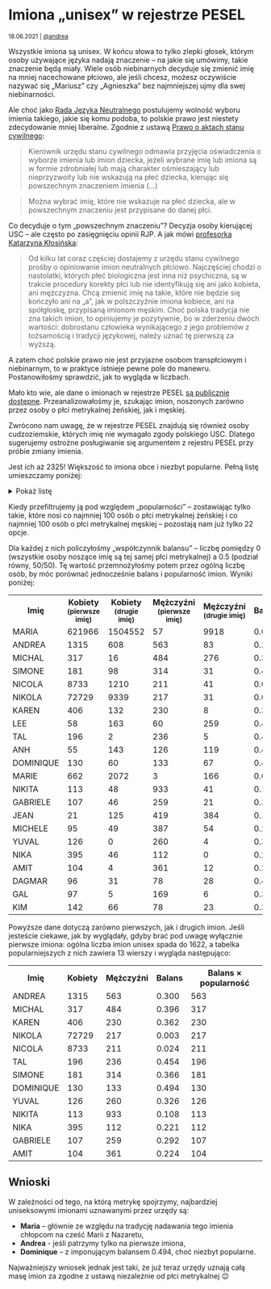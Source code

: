 # Imiona „unisex” w rejestrze PESEL

<small>18.06.2021 | [@andrea](/@andrea)</small>

Wszystkie imiona są unisex.
W końcu słowa to tylko zlepki głosek, którym osoby używające języka nadają znaczenie – 
na jakie się umówimy, takie znaczenie będą miały.
Wiele osób niebinarnych decyduje się zmienić imię na mniej nacechowane płciowo,
ale jeśli chcesz, możesz oczywiście nazywać się „Mariusz” czy „Agnieszka” bez najmniejszej ujmy dla swej niebinarności.

Ale choć jako [Rada Języka Neutralnego](/kolektyw-rjn) postulujemy wolność wyboru imienia takiego, jakie się komu podoba,
to polskie prawo jest niestety zdecydowanie mniej liberalne.
Zgodnie z ustawą [Prawo o aktach stanu cywilnego](https://isap.sejm.gov.pl/isap.nsf/DocDetails.xsp?id=WDU20140001741):

> Kierownik urzędu stanu cywilnego odmawia przyjęcia oświadczenia o wyborze imienia lub imion dziecka, jeżeli
> wybrane imię lub imiona są w formie zdrobniałej lub mają charakter ośmieszający lub nieprzyzwoity
> lub nie wskazują na płeć dziecka, kierując się powszechnym znaczeniem imienia (…)

> Można wybrać imię, które nie wskazuje na płeć dziecka, ale w powszechnym znaczeniu jest przypisane do danej płci.

Co decyduje o tym „powszechnym znaczeniu”? Decyzja osoby kierującej USC – ale często po zasięgnięciu opinii RJP.
A jak mówi [profesorka Katarzyna Kłosińska](https://wyborcza.pl/7,75410,26361697,prof-klosinska-dzban-to-slowo-nacechowane-pejoratywnie.html?disableRedirects=true):

> Od kilku lat coraz częściej dostajemy z urzędu stanu cywilnego prośby o opiniowanie imion neutralnych płciowo.
> Najczęściej chodzi o nastolatki, których płeć biologiczna jest inna niż psychiczna,
> są w trakcie procedury korekty płci lub nie identyfikują się ani jako kobieta, ani mężczyzna.
> Chcą zmienić imię na takie, które nie będzie się kończyło ani na „a”, jak w polszczyźnie imiona kobiece,
> ani na spółgłoskę, przypisaną imionom męskim. Choć polska tradycja nie zna takich imion, to opiniujemy je pozytywnie,
> bo w zderzeniu dwóch wartości: dobrostanu człowieka wynikającego z jego problemów z tożsamością i tradycji językowej,
> należy uznać tę pierwszą za wyższą.

A zatem choć polskie prawo nie jest przyjazne osobom transpłciowym i niebinarnym,
to w praktyce istnieje pewne pole do manewru.
Postanowiłośmy sprawdzić, jak to wygląda w liczbach.

Mało kto wie, ale dane o imionach w rejestrze PESEL [są publicznie dostępne](https://dane.gov.pl/dataset/1667,lista-imion-wystepujacych-w-rejestrze-pesel-osoby-zyjace).
Przeanalizowałośmy je, szukając imion, noszonych zarówno przez osoby o płci metrykalnej żeńskiej, jak i męskiej.

<div class="alert alert-info">
    <span class="fal fa-info-circle"></span>
    Zwrócono nam uwagę, że w rejestrze PESEL znajdują się również osoby cudzoziemskie,
    których imię nie wymagało zgody polskiego USC.
    Dlatego sugerujemy ostrożne posługiwanie się argumentem z rejestru PESEL przy próbie zmiany imienia.
</div>

Jest ich aż 2325! Większość to imiona obce i niezbyt popularne. Pełną listę umieszczamy poniżej:

<details class="border mb-3">
    <summary class="bg-light p-3">Pokaż listę</summary>
    <div class="border-top small p-3">
        ABA, ABBAS, ABDALLA, ABDEL, ABDELFATTAH, ABDUL, ABDULLAH, ABDULLAH A, ABDULLAH H, ABDULLAH IBRAHIM, ABDULLAH M, ABDULLAHI, ABDULMUTTALIB A., ABDULRAHMAN, ABDUR, ABEBE, ABEER, ABHIJEET, ABHIJIT, ABI, ABIGAIL, ABIMBOLA, ABIOLA, ABIR, ABY, ADA, ADALET, ADAM, ADAMA, ADAMIA, ADAR, ADDISON, ADEDAYO, ADEEB, ADEEL, ADEL, ADELHEID, ADELIN, ADEOLA, ADEYINKA, ADHAM, ADI, ADIT, ADNAN, ADRIEL, ADY, AFEK, AGAM, AGHA, AGNE, AGNES, AGUNG, AH, AHMAD, AHMED, AHMED A, AHMED M, AIDAN, AIHUA, AILIN, AIMAN, AIMIN, AINUR, AIPING, AIRAT, AISHWARYA, AISSA, AJAY, AJAYKUMAR, AJIBOLA, AJIT, AKASH, AKHTAR, AKI, AKILA, AKIRA, AKRAM, ALA, ALAA, ALDIN, ALEKS, ALEKSA, ALEX, ALEXANDER, ALEXANDRE, ALEXIS, ALI, ALI A, ALI H, ALIJA, ALIKA, ALIKI, ALIN, ALIS, ALISA, ALISON, ALISSON, ALIX, ALLA, ALLAN, ALLEN, ALLY, ALMAS, ALMAZ, ALMOG, ALON, ALONA, ALPHA, ALVA, AMAL, AMAN, AMANDEEP, AMANI, AMARA, AMARACHI, AMARTUVSHIN, AMBAR, AMBER, AMEL, AMI, AMINE, AMIT, AMNAT, AMOR, AMRIT, AMY, AN, ANAN, ANAND, ANANDA, ANAR, ANASTASIA, ANASTASIIA, ANATOLII, ANDRE, ANDREA, ANDREE, ANDREJA, ANDRIA, ANDRII, ANDRZEJ, ANEL, ANG, ANGE, ANGEL, ANH, ANH DUONG, ANIK, ANIL, ANIS, ANITA, ANJUM, ANNA, ANNE, ANRI, ANSHI, ANSHU, ANTONI, ANTONIA, ANTONIE, ANU, ANUJ, ANUPAM, ANUSH, ANUUJIN, ANWAR, ANZHELA, APURVA, ARA, ARAD, ARAM, ARBEL, ARDEN, ARI, ARIA, ARIEL, ARIN, ARIS, ARLET, ARLO, ARMIN, ARSENA, ARTA, ARTEMI, ARTEMIS, ARTI, ARTUR, ARUNA, ARVIND, ARVINDBHAI, ARYA, ARZU, ASA, ASHISH, ASHLEY, ASHOK, ASHRAF, ASIL, ASSEM, ASSIL, ASTER, ASTRIT, ATA, ATAR, ATEF, ATIA, ATTILA, AUBREY, AUGUSTE, AUGUSTINE, AURELI, AUSTIN, AVERY, AVIN, AVINASH, AVIV, AVNI, AVRIL, AWAD, AXEL, AYAN, AYCAN, AYDAN, AYHAN, AYMAN, AYO, AYOMIDE, AZHAR, AZIZ, BA, BABA, BABUBHAI, BAHA, BAILEY, BAKYT, BALA, BALDEVBHAI, BANG, BAO, BAOHUA, BAR, BARAKAT, BARNABA, BASEM, BASHA, BASSAM, BASSEM, BAT, BAY, BEDA, BELA, BELAY, BELEID, BELLA, BEN, BENIA, BERNARD, BERNARDO, BERRY, BHAGWAN, BHARATBHAI, BHARATKUMAR, BHAVIN, BHIKHABHAI, BICH, BIJAYA, BIJU, BILLY, BIN, BINBIN, BING, BINGBING, BINH, BINU, BISHNU, BLAIR, BLAISE, BLAKE, BLESSING, BLUE, BO, BOHDAN, BOK, BOLA, BON, BONAWENTURA, BONG, BONNIE, BORAM, BOYU, BOŻYDAR, BRODIE, BRONISŁAWA, BROOKE, BROOKLYN, BROOKS, BROWN, BUI, BURHAN, BURÇAK, BUSHRA, BØJE, BẢO, CAMERON, CAMILLE, CAN, CANAN, CAO, CAREY, CARMEL, CARMEN, CARMINE, CAROL, CARROLL, CASEY, CASSIDY, CASTRO, CELESTINE, CEMRE, CEZAR, CHAITHANYA, CHAM, CHAN, CHANDRA, CHANDRASHEKHAR, CHANG, CHAO, CHARIS, CHARITY, CHARLIE, CHAU, CHEN, CHENG, CHENXI, CHENYI, CHENYU, CHETAN, CHI, CHIA, CHIA-YU, CHIDERA, CHIHIRO, CHIKA, CHIN, CHINAZA, CHINENYE, CHINH, CHINTAN, CHINWENDU, CHISOM, CHITRA, CHIZOBA, CHONG, CHRISTIAN, CHRISTINE, CHRISTY, CHU, CHUN, CHUNG, CHUNLI, CHUNYAN, CLAUDE, CLEMENCE, CODY, COLIN, CONCEPCION, CONG, CONNY, CONSTANTINE, CORIN, COURTNEY, CRISTIAN, CRISTIN, CRUZ, CZECH, DA, DAGENBACH, DAGMAR, DAHYABHAI, DAKOTA, DALE, DALI, DALIN, DALJIT, DAMILOLA, DAN, DANA, DANI, DANIEL, DANIELA, DANIELE, DANIELLE, DANILA, DANY, DAO, DAR, DARA, DARCY, DARIA, DARIN, DARSHAN, DARY, DAVINDER, DAWA, DAYAN, DE JESUS, DEE, DEEPAK, DEKEL, DEMETER, DENIS, DENISE, DENIZ, DENNIS, DENİZ, DERIN, DESIRE, DESTINY, DEVA, DEVI, DEVON, DHARMA, DHAVAL, DHIRAJKUMAR, DI, DIDAR, DIEM, DIEN, DIEP, DIEU, DILAN, DILIP, DIMA, DINA, DINESH, DINESHBHAI, DING, DINH, DIOR, DIPAK, DIVINE, DIZON, DMYTRO, DOAN, DOLAPO, DOMINGOS, DOMINIK, DOMINIKA, DOMINIQUE, DONALD, DONG, DONGHUA, DOR, DORIN, DORON, DREW, DROR, DU, DUC, DULGUUN, DUNG, DUONG, DURGA, DUYGU, DYLAN, DƯƠNG, E, EBUBECHUKWU, EDELTRAUD, EDEN, EDI, EDWARD, EFFIONG, EHAB, EINAV, EJIRO, EKA, EKIN, EKİN, ELA, ELEN, ELENI, ELEONOR, ELI, ELIA, ELIAN, ELIF, ELIS, ELISABETH, ELISHA, ELIYA, ELIZABETH, ELLIOT, ELLIS, ELOY, ELSI, ELVAN, EMAD, EMAN, EMI, EMILI, EMILIA, EMMA, EMMANUEL, EMMY, ENEA, ENIOLA, ENKHJARGAL, ENRIQUEZ, ERDENE, ERDZHAN, EREL, EREN, ERIS, EROL, ERZHAN, ESAM, ESE, ESIN, ESOSA, ESSAM, ETIENNE, EUN, EVA, EVELIN, EVREN, EVRIM, EWARYSTA, EWELIN, EWIN, EZEL, EZRA, EZZAT, FABIEN, FADY, FAISAL, FAKHRI AHMED, FAN, FANG, FARAG, FAREDIN, FARES, FARMAN, FATHI, FATMA, FAVOUR, FAWAD, FAWZI, FAWZY, FEI, FELICE, FENG, FERHAN, FIMA, FINLAY, FIRDAUS, FLORIA, FLORIS, FOUAD, FRANCIS, FRANCISCO, FRANCISZEK, FRANCISZKA, FRANK, FRANKIE, FUSSING, GABI, GABIN, GABRIEL, GABRIELA, GABRIELE, GABY, GAEL, GAGANDEEP, GAI, GAL, GALI, GAMAL, GANESH, GANGA, GANNA, GAO, GARCIA, GAURAV, GAY, GE, GENE, GEORGE, GEORGI, GEORGIA, GEORGIE, GEORGIOS, GERD, GERTRUD, GHASSAN, GIA, GIANG, GIFT, GIGI, GIL, GILI, GIRI, GIRISH, GIRMA, GIULI, GODWIN, GOHAR, GOMA, GONI, GOVINDA, GRANT, GUADALUPE, GUIFENG, GUIHUA, GUILLAUME, GUL, GUNJAN, GUO, GUOFENG, GURPREET, GURVINDER, GUTA, GUY, GYUNAL, GYUNER, GÖKSU, GÖKÇE, GÖRKEM, GÜNER, GÜNEŞ, HA, HA AN, HABIB, HABTAMU, HADAR, HADI, HAE, HAI, HAI ANH, HAIRONG, HAIWEI, HAJAR, HALEL, HALLEL, HALYNA, HAMAD, HAMDY, HAMED, HAMEED, HAMID, HAMZA, HAN, HANA, HANAN, HANG, HANH, HANI, HANINA, HANNA, HANS, HANY, HAO, HARDEEP, HARDING, HAREL, HARESH, HARESHBHAI, HARISH, HARJINDER, HARLEY, HARPER, HARPREET, HARSHADKUMAR, HARSHIT, HARUNA, HASAN, HASSAN, HASSAN M, HATEM, HATIM, HAU, HAY, HAYDEN, HAYOUNG, HAZAR, HE, HEAVEN, HEDWIG, HEE, HEINI, HEINTZ, HELAN, HELGARD, HELI, HELMI, HEMA, HEN, HENNY, HENRYK, HIEN, HIKARU, HIKMAT, HIKMET, HILAL, HILARY, HILDEGARD, HILLARY, HIRA, HIREN, HISHAM, HITENDRAKUMAR, HIÊN, HO, HOA, HOAI, HOAI ANH, HOAN, HOANG, HOANG ANH, HOANG LAN, HOANG LINH, HOI, HOJUNG, HONG, HONG ANH, HONGMIN, HONGPING, HONGWEI, HONGYU, HOPE, HORIA, HOSSAMELDIN, HOÀNG, HRUSHIKESH, HSIN, HUA, HUAN, HUANG, HUI, HUIJUN, HUIMIN, HUONG, HUSSAIN, HUSSEIN, HWA, HYO, HYUN, HYUNG, HYUNJIN, HYUSEIN, HÀ, HÒA, HẠNH, HẢI, HỒNG, I GUSTI, I-HSUAN, IAN, IBRAHIM, IBRYAM, IDAN, IDO, IFE, IFTIKHAR, IHOR, IHSAN, IKRAM, ILHAM, ILIA, ILKAY, ILLA, ILLIA, ILLY, IMAN, IMANI, IMRAN, IMTIAZ, IN, INBAL, INBAR, INDERPREET, INDI, INDIANA, INDIGO, INDRA, INES, INEZ, INGE, INGRID, INNA, INTI, IQBAL, IRA, IRAM, IRFAN, IRMGARD, IRYNA, ISA, ISLAM, ISMAEL, ISMAIL, ISMET, ISSA, ITA, IURII, IVAN, IVANNA, JACEK, JACK, JACKIE, JADE, JAE, JAGDISH, JAGDISHBHAI, JAHAN, JAI, JAIME, JAIN, JALAL, JAMAL, JAMES, JAMIE, JAN, JANE, JANI, JANINA, JANIS, JANNE, JAREMA, JARGAL, JARGALAN, JAROSŁAW, JASIM, JASMEET, JASMIN, JASPREET, JASVIR, JATINDER, JAVED, JAWAD, JAY, JAYA, JAYANT, JAYESHKUMAR, JAŚMIN, JEAN, JEEVAN, JEHAN, JEN, JENNIFER, JENNY, JENSEN, JEONG, JEONGMIN, JESS, JESSE, JESSIE, JESSY, JESUS, JI, JIA, JIACHEN, JIAHE, JIALE, JIALIN, JIAMING, JIAN, JIANAN, JIANFANG, JIANG, JIANHONG, JIANHUA, JIANMIN, JIANPING, JIANWEI, JIANXIN, JIANYING, JIAQI, JIAWEN, JIAYI, JIE, JIHAN, JIHO, JIMIN, JIN, JING, JINGHUA, JINGHUI, JINHONG, JINHUA, JINHUI, JINXIN, JINYOUNG, JINYU, JITENDRA, JITENDRAKUMAR, JIYOUNG, JO, JOAN, JOANN, JOAO, JOCELYN, JODY, JOEL, JOEY, JOHN, JOHNSON, JOLAN, JONA, JONES, JONG, JOO, JORDAN, JOSE, JOSEPH, JOSHUA, JOSÉ, JOUD, JOY, JOÃO, JU, JUAN, JUDA, JUDE, JUHA, JUHYUN, JULES, JULIAN, JULIE, JUMA, JUN, JUNE, JUNG, JUNGHYUN, JUNHONG, JUNHUA, JUNJIE, JUNYI, JURI, JUSTICE, JUSTINE, JUWON, JUYOUNG, JYOTI, JÓZEF, JÓZEFA, KADER, KADI, KADIR, KAI, KAJAL, KALI, KAMAL, KAMALJIT, KAMEL, KAMI, KAMLESHBHAI, KAMLESHKUMAR, KANTILAL, KANUBHAI, KAORU, KARA, KARAR, KAREEM, KAREL, KAREM, KAREN, KARI, KARIM, KARIN, KARISA, KARMA, KAROL, KAROLINA, KASEY, KATERYNA, KAUSHIK, KAY, KAYA, KAYO, KAYRA, KAZIMIERZ, KE, KEERTHI, KEHINDE, KEI, KELECHI, KELLY, KEMAL, KENAN, KENDAL, KENDALL, KENNEDY, KERRY, KERSTIN, KETAN, KETANKUMAR, KEXIN, KHAI, KHALED, KHALID, KHALIFA, KHAN, KHANG, KHANH, KHÁNH, KI, KIEU, KIM, KIM ANH, KIMI, KIRAN, KIRITBHAI, KIRTI, KISHAN, KISHOR, KOLIN, KOSMA, KOSTA, KOSTKA, KRISHNA, KRISS, KRISTEN, KRISTIN, KROGH, KRYSTYN, KUAN-YU, KUDZAI, KULWINDER, KUMAR, KUN, KUNAL, KWAN, KYEONG, KYOUNG, KYUNG, KYUNGSUK, LAI, LAIS, LAM, LAMAR, LAN, LANA, LANDSPERG, LANE, LANG, LARYSA, LATIF, LAUREN, LAURENCE, LAURI, LAURIEN, LAWRENCE, LAXMI, LE, LEA, LECHA, LEE, LEI, LEIGH, LEJBA, LEN, LENNOX, LENNY, LENY, LEO, LESIA, LESLEY, LESLIE, LEV, LI, LIAD, LIAM, LIAN, LIANG, LIBBY, LIBO, LICHAO, LIDOR, LIEL, LIEM, LIJUN, LILA, LILIAN, LILIANA, LILIIA, LIM, LIMA, LIMIN, LIMING, LIN, LIND, LINDSAY, LINDSEY, LING, LINH, LIOR, LIPA, LIPING, LIR, LIRAN, LIRAZ, LIRON, LIU, LIUBOV, LIUDMYLA, LIVIAN, LIWEI, LIXIN, LIYING, LOAN, LOBO, LOGAN, LOI, LONDON, LONG, LOPES, LOREN, LORETO, LORIAN, LORIS, LOTAN, LOU, LOUIE, LOUIS, LOUISA, LOUISE, LOUKA, LOVE, LU, LUA, LUAN, LUCA, LUCKY, LUISE, LUKA, LUND, LUNDE, LUONG, LUTFI, LUYEN, LY, LYKKE, LYN, LYNN, LYUBOV, LÊ, M., MA, MAAN, MAAYAN, MACKENZIE, MADHU, MADHUKAR, MAGED, MAHA, MAHDI, MAHENDRA, MAHER, MAHESH, MAHMOUD, MAI, MAINA, MAIS, MAJ, MAJID, MAKI, MAKO, MAKSYM, MALAK, MALIK, MALIN, MAME, MAN, MANA, MANDEEP, MANEL, MANIK, MANISH, MANMEET, MANOJ, MANPREET, MANSOOR, MANSOOR HASAN, MANSOUR A, MANU, MANUEL, MAO, MAOR, MARCEL, MARI, MARIA, MARIAN, MARICEL, MARIE, MARIEN, MARIIA, MARIN, MARION, MARIS, MARIYA, MARJA, MARJAN, MARLEN, MARLEY, MARLO, MARO, MARTINA, MARY, MARYA, MARYNA, MARÍA, MASON, MASOUD, MATEJA, MATEUSZ, MATTIA, MAX, MAXIME, MAY, MAYAH, MAYAN, MAZIN, MEDI, MEGHA, MEHMED, MEHMET, MEL, MELEK, MENA, MENDOZA, MENG, MERI, MERIÇ, MERLIN, MERON, METIN, MIAH, MIAO, MICAH, MICHAEL, MICHAL, MICHALI, MICHEL, MICHELE, MICHELL, MICHELLE, MIECZYSŁAW, MIGUEL, MIHAL, MIKA, MIKAL, MIKE, MIKHAL, MIKI, MIKO, MILAN, MILIND, MIN, MINA, MING, MINGHUI, MINGMING, MINH, MINH ANH, MINH HA, MINH THUY, MINH TU, MIO, MIRAC, MIRACLE, MIRAN, MIRAÇ, MIREL, MIRIAM, MIRIAN, MIRJAN, MIRZA, MISCHA, MISHA, MISHAL, MISHEL, MISZA, MISZEL, MITRA, MO, MOANA, MODESTA, MOHAMED, MOHAMED AHMED, MOHAMMAD, MOHAMMED, MOHAMMED A, MOHAMMED HASAN, MOHAMMED S, MOHAN, MOHANBHAI, MONIK, MONIR, MONTANA, MOR, MORAN, MORGAN, MOSTAFA, MOUSA, MUAMMER, MUHAMMAD, MUKTI, MUKUL, MUMTAZ, MUNACHI, MUNACHIMSO, MUSTAFA, MUSTAN, MUTLU, MWANGI, MY, MYKHAILO, MYKOLA, MYLTOFT, MYONG, MYROSLAVA, MYUNG, MØLLER, MỸ, NABI, NADEEM, NADIIA, NAGA, NAHAR, NAHED, NAHID, NAIR, NAJAH, NALIN, NAM, NAN, NANA, NANDA, NAO, NAPHAT, NARAN, NARENDRA, NARESHKUMAR, NARI, NARIMAN, NARINDER, NASIM, NASSER, NATALE, NATALIA, NATALIIA, NATHALIE, NATIA, NAVDEEP, NAYEF, NAZAR, NAZARETH, NAZIF, NAZLI, NDIDI, NEDZHIB, NEEL, NEERAJ, NEHAD, NELI, NELLY, NEO, NERI, NERMIN, NESS, NESTA, NETA, NETTA, NEVEN, NGAN, NGO, NGOAN, NGOC, NGOC ANH, NGOC DUNG, NGOC HA, NGOC LAN, NGOC PHUONG, NGOZI, NGUYEN, NGUYÊN, NGUYỄN, NGỌC, NHA, NHAN, NHAT, NHAT ANH, NHAT LINH, NHI, NHU, NICKI, NICKY, NICO, NICOL, NICOLA, NICOLE, NIHAD, NIHAL, NIK, NIKA, NIKE, NIKI, NIKITA, NIKKI, NIKO, NIKOL, NIKOLA, NIL, NILESH, NIMA, NIMESH, NINA, NING, NINH, NINO, NIR, NIRAJ, NIRINA, NIRMAL, NISAN, NITSAN, NITZAN, NIV, NIZAN, NOA, NOAH, NOAM, NOEL, NOI, NOLAN, NOMI, NOOR, NORI, NORIS, NOUR, NOY, NUR, NURAY, NURHAN, NURI, NURUL, NURZHAN, NUSRAT, NYARKO, NYASHA, OANH, OCEAN, OFEK, OFER, OFFIR, OFIR, OFRI, OGECHI, OKSANA, OLA, OLAMIDE, OLATOKUNBO, OLAYEMI, OLAYINKA, OLCHA, OLEH, OLEKSA, OLEKSANDR, OLEKSANDRA, OLEKSII, OLENA, OLESIA, OLHA, OLIINYK, OLIVA, OLIVER, OLLIE, OLUSHOLA, OLUSOLA, OLUWADAMILOLA, OLUWASEUN, OLUWATOBI, OLUWATOSIN, OMAR, OMER, OMI, OMONIGHO, OMRI, ONON, ONYEKA, ONYEKACHI, OPHIR, OR, ORAN, OREN, ORHAN, ORI, ORIA, ORIAN, ORIN, ORR, ORYAN, OSAMA, OSMAN, OVERGAARD, OZANA, PAN, PANKAJ, PARAG, PARESH, PARIS, PARMINDER, PARRY, PARVEEN, PARVEZ, PARVIN, PASCALE, PASCUA, PATRICE, PATRICK, PAUL, PAULIN, PAVLO, PAZ, PELEG, PENG, PERES, PERRY, PERUN, PETER, PETRUS, PHAM, PHAN, PHOENIX, PHU, PHUONG, PHUÖNG, PHƯƠNG, PIERRE, PING, PIOTR, PRAKASH, PRASAD, PRASHANT, PRATIK, PRAVIN, PRAVINBHAI, PRAVINKUMAR, PRECIOUS, PREET, PURNA, PUSPA, QASIM, QI, QIAN, QIANG, QIAO, QIN, QING, QINGHUA, QINGQING, QUANG, QUE, QUINCY, QUINN, QUY, QUYEN, QUYNH, QUỲNH, RABIA, RABIH, RACHEL, RAE, RAFAL, RAHUL, RAIM, RAIN, RAINE, RAJ, RAJA, RAJENDRA, RAJENDRABHAI, RAJESH, RAJESHBHAI, RAJESHKUMAR, RAJIV, RAJKUMAR, RAJNIKANT, RAJNISH, RAJU, RAKHAT, RAMA, RAMADAN, RAMAN, RAMANBHAI, RAMANDEEP, RAMCHANDRA, RAMESH, RAMESHBHAI, RAMI, RAN, RANA, RANI, RATI, RATNA, RAVEN, RAVID, RAVINDER, RAVINDRA, RAY, RAYAN, RAYHAN, RAZ, REA, REDA, REDDY, REEF, REEM, REESE, REHMAN, REI, REMY, REN, RENE, RENEE, RENEÉ, RENI, RENÉ, RENÉE, RESHAM, REY, REYES, REYHAN, REZAN, RICHARD, RIDA, RIKI, RIKO, RILEY, RIM, RIMON, RIN, RINAT, RINKU, RINO, RIO, RITESHKUMAR, RIVER, RIZA, ROBERT, ROBERTS, ROBIN, ROBYN, ROCHA, RODI, ROHITKUMAR, ROM, ROMA, ROMAN, ROMI, ROMUALD, RON, RONG, RONI, RONNI, RONNIE, RONNY, RONY, ROSARIO, ROSE, ROSEL, ROSHAN, ROSS, ROTEM, RUFARO, RUHAN, RUI, RUIQI, RUMI, RUN, RUPINDER, RUSLAN, RUTH, RUYI, RYAN, RYO, SAAD, SAAD OBAID, SAAR, SABA, SABAH, SACHA, SADAT, SAEED, SAFA, SAFAK, SAFI, SAGE, SAGI, SAHAR, SAHER, SAI, SAID, SAKI, SALA, SALAH, SALAM, SALEEM, SALEH, SALEM, SALI, SALMAN, SALO, SAM, SAMAN, SAMAR, SAMARTH, SAMIN, SAMIR, SAMMY, SAMUEL, SAMY, SAN, SANA, SANAM, SANDEEP, SANDI, SANDOVAL, SANDY, SANG, SANJAY, SANJAYKUMAR, SANJU, SANNA, SANTA, SANTANA, SANTIAGO, SANTOS, SANU, SARABJIT, SARAN, SARANG, SARBJIT, SARI, SAROJ, SASCHA, SASHA, SASZA, SATHYA, SATYA, SAU, SAVA, SAWA, SCOTT, SE, SELAM, SELMAN, SELVA, SEMA, SEMI, SEN, SENA, SEO, SEOJIN, SEON, SERHII, SERRANO, SEUNG, SEVEN, SEVERIN, SEVGIN, SEVIN, SEYHAN, SEYRAN, SEZGIN, SHACHAF, SHACHAR, SHADI, SHAHAF, SHAHAR, SHAHID, SHAI, SHAKED, SHAMS, SHAN, SHANI, SHANNON, SHANTA, SHANTI, SHANU, SHAOCHEN, SHAOHUA, SHARAD, SHARIF, SHARON, SHAWN, SHAY, SHEA, SHEFKET, SHEKHAR, SHERAZ, SHERIDAN, SHERIF, SHERIN, SHI, SHIHUA, SHILOH, SHIN, SHIQI, SHIR, SHIRAN, SHIRAZ, SHIVA, SHIYU, SHOHAM, SHOVAL, SHRIKANT, SHU, SHUAI, SHUANG, SHUHONG, SHUHUA, SHUO, SHYAM, SI, SIDAR, SIDNEY, SILA, SILVA, SIMA, SIMCHA, SIMHA, SIMON, SIMONE, SIMONI, SIN, SINA, SINAN, SINGH, SION, SIRI, SIRIN, SIVAN, SIWAR, SIYUAN, SKY, SKYLAR, SKYLER, SLAVA, SNEHAL, SO, SOFIANE, SOL, SOLOMON, SOMA, SON, SONAM, SONG, SONU, SOO, SOON, SOPHIE, SORA, SPENCER, SREE, SRI, STACY, STANISŁAW, STANISŁAWA, STAV, STEPHANE, STEPHEN, STEWART, STORM, SU, SUAD, SUBHASH, SUBIN, SUDHIR, SUJIN, SUK, SUKHDEV, SUKHWINDER, SULIKO, SULTAN, SUMAN, SUN, SUNG, SUNGEUN, SUNGWON, SUNIL, SUNNY, SURAT, SURENDRA, SURESH, SURESHBHAI, SURI, SURIYA, SURYA, SUSAN, SUWEI, SVITLANA, SWAPNIL, SYDNEY, SYMCHA, SZAJA, SZLAMA, SZLOMA, SZYJA, SŁAWA, TADESSE, TAE, TAFADZWA, TAFARA, TAHIR, TAI, TAIGA, TAIR, TAIWO, TAL, TALAL, TAM, TAMAR, TAMI, TAN, TANAKA, TANSEL, TAO, TARA, TAREQ, TARIQ, TASHI, TASNEEM, TATENDA, TAUS, TAYLOR, TEJA, TEKLE, TEMILOLA, TEMITOPE, TENDAI, TENZIN, TERESA, TERRI, TERRY, TETIANA, THAI, THAM, THANH, THANH BINH, THANH BÌNH, THANH HA, THANH MINH, THANH TU, THAO, THI, THIEN, THIEN AN, THIN, THINH, THO, THOM, THOMAS, THU, THUAN, THUC, THUONG, THUY, THÀNH, THÙY, THỦY, TIAN, TIANTIAN, TIANYI, TIDHAR, TIEN, TIL, TIN, TING, TINH, TINOTENDA, TIÊN, TOAN, TOBIA, TOLULOPE, TOM, TOMA, TOMER, TONG, TONI, TOPAZ, TRACY, TRAM, TRAN, TRANG, TRI, TRINH, TSERING, TSOLMON, TU, TUE, TUGBA, TULSI, TUNA, TUNDE, TUNG, TUONG, TURAN, TURKI, TUVAL, TUYEN, TYLER, TZLIL, UCHE, UCHECHUKWU, UCHENNA, UDAYA, UFUK, UL, ULEMJ, UMA, UMAR, UMESH, UMUT, UN, USAMA, UTA, UTE, UYEN, UZOCHUKWU, VADYM, VALENTIN, VALENTINE, VALENTYNA, VALERA, VALERII, VALERY, VAN, VAN KHANH, VANJA, VASYL, VEERA, VEGA, VENKATA, VERONIKA, VESA, VI, VIACHESLAV, VIAN, VICKY, VIDYA, VIET, VIET ANH, VIHAR, VIJAY, VIJAYA, VIJAYBHAI, VIJAYKUMAR, VIKRAM, VIKTOR, VIKTORIIA, VINH, VINIT, VINOD, VINODBHAI, VINTHER, VIPIN, VIPULKUMAR, VIRA, VIRAG, VISHAL, VISHWANATH, VITA, VITALII, VIVEK, VIVEKKUMAR, VIVIAN, VIVIEN, VLADA, VLADYSLAV, VOLODYMYR, VON, VUI, VUONG, VY, VŨ, WAAD, WAEL, WALEED, WALI, WALID, WALLY, WALTRAUD, WALTRAUT, WAN, WANG, WAQAR, WASSEM, WEI, WEILI, WEIMIN, WEIPING, WEIQIN, WEIQING, WEIRONG, WEITING, WEIWEI, WEIYI, WEN, WENHUA, WENJIE, WENTAO, WENYAN, WESAM, WIESŁAWA, WILSON, WING, WON, WOO, WU, WYNNE, WŁADYSŁAW, WŁADYSŁAWA, XI, XIA, XIAN, XIANG, XIAO, XIAOCHEN, XIAOCHUN, XIAODONG, XIAOFEI, XIAOFENG, XIAOHUA, XIAOHUI, XIAOJIE, XIAOJING, XIAOJUN, XIAOLIN, XIAOMENG, XIAOMING, XIAONAN, XIAOPING, XIAOQING, XIAOSHU, XIAOWEI, XIAOWEN, XIAOXIAO, XIAOYAN, XIAOYI, XIAOYU, XIAOYUN, XIN, XING, XINGHUA, XINGYU, XINHUI, XINWEI, XINYU, XIU, XIUHUA, XIULI, XIUMIN, XU, XUAN, XUE, XUEFENG, XUEHUA, XUEJUN, XUEPING, XUEQI, XUÂN, YAEL, YAHEL, YAHLI, YAJUN, YALI, YALING, YAM, YAMAN, YAN, YANA, YANAN, YANG, YANGYANG, YANHONG, YANJIE, YANJUN, YANLING, YANNI, YANXI, YANYI, YANYU, YAO, YARDEN, YAROSLAV, YASHA, YASHAR, YE, YEKTA, YELYZAVETA, YEN, YEONG, YEONWOO, YEVHENII, YI, YI-CHUN, YICHEN, YIFAN, YIFEI, YIJIE, YIKE, YILDIZ, YILEI, YILIN, YIMING, YIN, YINAN, YING, YINGHUI, YIRAN, YITONG, YIWEI, YIXUAN, YOGESH, YON, YONA, YONG, YONGWEI, YONGXIANG, YONGYU, YOO, YOON, YOU, YOUN, YOUNG, YOUNGJU, YOUSEF, YOUSSEF, YOUVAL, YU, YU-TING, YUAN, YUANYUAN, YUBIN, YUCHEN, YUE, YUEHUA, YUFEI, YUFENG, YUHAN, YUHANG, YUHENG, YUHUA, YUI, YUJIA, YUJIE, YUJIN, YUKI, YUKO, YULI, YULIANG, YULIIA, YULIN, YUMA, YUN, YUNG, YUNHUI, YUPING, YUQI, YURI, YURII, YUTA, YUVAL, YUXIN, YUXUAN, YUZHEN, YUZHU, YÜKSEL, ZAKI, ZANA, ZANE, ZE, ZEKERIYA, ZEKI, ZHAN, ZHANAT, ZHANG, ZHAO, ZHAOHUA, ZHASMIN, ZHE, ZHEN, ZHI, ZHIJUN, ZHIMIN, ZHIXIN, ZHIYU, ZHOU, ZHU, ZHUO, ZI, ZIA, ZIAN, ZIHAN, ZIJUN, ZIMO, ZINE, ZIV, ZIXUAN, ZIYI, ZIYU, ZLATA, ZOFIA, ZOHAR, ZUBAIR, ÁNH, ÇINAR, ÐÔNG, ÖMÜR, ÖZDEN, ÖZGÜR, ŞENEL, ŻEGOTA
    </div>
</details>

Kiedy przefiltrujemy ją pod względem „popularności” – zostawiając tylko takie, które nosi
co najmniej 100 osób o płci metrykalnej żeńskiej i co najmniej 100 osób o płci metrykalnej męskiej –
pozostają nam już tylko 22 opcje.

Dla każdej z nich policzyłośmy „współczynnik balansu” –
liczbę pomiędzy 0 (wszystkie osoby noszące imię są tej samej płci metrykalnej)
a 0.5 (podział równy, 50/50).
Tę wartość przemnożyłośmy potem przez ogólną liczbę osób, by móc porównać jednocześnie balans i popularność imion.
Wyniki poniżej:

<div class="table-wide table-responsive my-5"><table class="table table-sm table-striped"><tr><th data-sort><span class="fal fa-signature"></span> Imię</th><th data-sort="number"><span class="fal fa-venus"></span> Kobiety <small>(pierwsze imię)</small></th><th data-sort="number"><span class="fal fa-venus"></span> Kobiety <small>(drugie imię)</small></th><th data-sort="number"><span class="fal fa-mars"></span> Mężczyźni <small>(pierwsze imię)</small></th><th data-sort="number"><span class="fal fa-mars"></span> Mężczyźni <small>(drugie imię)</small></th><th data-sort="number"><span class="fal fa-balance-scale"></span> Balans</th><th data-sort="number" data-sort-auto="desc"><span class="fal fa-trophy"></span> Balans × popularność</th></tr><tr><td>MARIA</td><td>621966</td><td>1504552</td><td>57</td><td>9918</td><td>0.005</td><td>9975</td></tr><tr><td>ANDREA</td><td>1315</td><td>608</td><td>563</td><td>83</td><td>0.251</td><td>646</td></tr><tr><td>MICHAL</td><td>317</td><td>16</td><td>484</td><td>276</td><td>0.305</td><td>333</td></tr><tr><td>SIMONE</td><td>181</td><td>98</td><td>314</td><td>31</td><td>0.447</td><td>279</td></tr><tr><td>NICOLA</td><td>8733</td><td>1210</td><td>211</td><td>41</td><td>0.025</td><td>252</td></tr><tr><td>NIKOLA</td><td>72729</td><td>9339</td><td>217</td><td>31</td><td>0.003</td><td>248</td></tr><tr><td>KAREN</td><td>406</td><td>132</td><td>230</td><td>8</td><td>0.307</td><td>238</td></tr><tr><td>LEE</td><td>58</td><td>163</td><td>60</td><td>259</td><td>0.409</td><td>221</td></tr><tr><td>TAL</td><td>196</td><td>2</td><td>236</td><td>5</td><td>0.451</td><td>198</td></tr><tr><td>ANH</td><td>55</td><td>143</td><td>126</td><td>119</td><td>0.447</td><td>198</td></tr><tr><td>DOMINIQUE</td><td>130</td><td>60</td><td>133</td><td>67</td><td>0.487</td><td>190</td></tr><tr><td>MARIE</td><td>662</td><td>2072</td><td>3</td><td>166</td><td>0.058</td><td>169</td></tr><tr><td>NIKITA</td><td>113</td><td>48</td><td>933</td><td>41</td><td>0.142</td><td>161</td></tr><tr><td>GABRIELE</td><td>107</td><td>46</td><td>259</td><td>21</td><td>0.353</td><td>153</td></tr><tr><td>JEAN</td><td>21</td><td>125</td><td>419</td><td>384</td><td>0.154</td><td>146</td></tr><tr><td>MICHELE</td><td>95</td><td>49</td><td>387</td><td>54</td><td>0.246</td><td>144</td></tr><tr><td>YUVAL</td><td>126</td><td>0</td><td>260</td><td>4</td><td>0.323</td><td>126</td></tr><tr><td>NIKA</td><td>395</td><td>46</td><td>112</td><td>0</td><td>0.203</td><td>112</td></tr><tr><td>AMIT</td><td>104</td><td>4</td><td>361</td><td>12</td><td>0.225</td><td>108</td></tr><tr><td>DAGMAR</td><td>96</td><td>31</td><td>78</td><td>28</td><td>0.455</td><td>106</td></tr><tr><td>GAL</td><td>97</td><td>5</td><td>169</td><td>6</td><td>0.368</td><td>102</td></tr><tr><td>KIM</td><td>142</td><td>66</td><td>78</td><td>23</td><td>0.327</td><td>101</td></tr></table ></div>

Powyższe dane dotyczą zarówno pierwszych, jak i drugich imion.
Jeśli jesteście ciekawe, jak by wyglądały, gdyby brać pod uwagę wyłącznie pierwsze imiona:
ogólna liczba imion unisex spada do 1622, a tabelka popularniejszych z nich zawiera 13 wierszy i wygląda następująco:

<div class="table-wide table-responsive my-5"><table class="table table-sm table-striped"><tr><th data-sort><span class="fal fa-signature"></span> Imię</th><th data-sort="number"><span class="fal fa-venus"></span> Kobiety</small></th><th data-sort="number"><span class="fal fa-mars"></span> Mężczyźni</th><th data-sort="number"><span class="fal fa-balance-scale"></span> Balans</th><th data-sort="number" data-sort-auto="desc"><span class="fal fa-trophy"></span> Balans × popularność</th></tr><tr><td>ANDREA</td><td>1315</td><td>563</td><td>0.300</td><td>563</td></tr><tr><td>MICHAL</td><td>317</td><td>484</td><td>0.396</td><td>317</td></tr><tr><td>KAREN</td><td>406</td><td>230</td><td>0.362</td><td>230</td></tr><tr><td>NIKOLA</td><td>72729</td><td>217</td><td>0.003</td><td>217</td></tr><tr><td>NICOLA</td><td>8733</td><td>211</td><td>0.024</td><td>211</td></tr><tr><td>TAL</td><td>196</td><td>236</td><td>0.454</td><td>196</td></tr><tr><td>SIMONE</td><td>181</td><td>314</td><td>0.366</td><td>181</td></tr><tr><td>DOMINIQUE</td><td>130</td><td>133</td><td>0.494</td><td>130</td></tr><tr><td>YUVAL</td><td>126</td><td>260</td><td>0.326</td><td>126</td></tr><tr><td>NIKITA</td><td>113</td><td>933</td><td>0.108</td><td>113</td></tr><tr><td>NIKA</td><td>395</td><td>112</td><td>0.221</td><td>112</td></tr><tr><td>GABRIELE</td><td>107</td><td>259</td><td>0.292</td><td>107</td></tr><tr><td>AMIT</td><td>104</td><td>361</td><td>0.224</td><td>104</td></tr></table ></div>

## Wnioski

W zależności od tego, na którą metrykę spojrzymy, najbardziej uniseksowymi imionami uznawanymi przez urzędy są:

 - **Maria** – głównie ze względu na tradycję nadawania tego imienia chłopcom na cześć Marii z Nazaretu,
 - **Andrea** - jeśli patrzymy tylko na pierwsze imiona,
 - **Dominique** – z imponującym balansem 0.494, choć niezbyt popularne.
 
Najważniejszy wniosek jednak jest taki, że już teraz
urzędy uznają całą masę imion za zgodne z ustawą niezależnie od płci metrykalnej 😉
